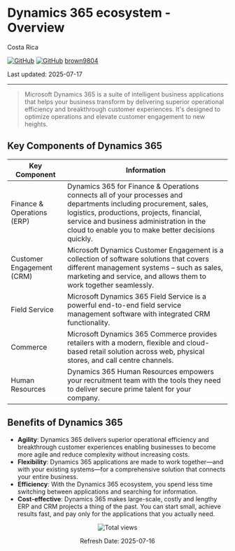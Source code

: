 # Dynamics 365 ecosystem - Overview

Costa Rica

[![GitHub](https://badgen.net/badge/icon/github?icon=github&label)](https://github.com)
[![GitHub](https://img.shields.io/badge/--181717?logo=github&logoColor=ffffff)](https://github.com/)
[brown9804](https://github.com/brown9804)

Last updated: 2025-07-17

----------

> Microsoft Dynamics 365 is a suite of intelligent business applications that helps your business transform by delivering superior operational efficiency and breakthrough customer experiences. It's designed to optimize operations and elevate customer engagement to new heights.

## Key Components of Dynamics 365

| Key Component | Information |
| ------ |  ------ | 
| Finance & Operations (ERP) | Dynamics 365 for Finance & Operations connects all of your processes and departments including procurement, sales, logistics, productions, projects, financial, service and business administration in the cloud to enable you to make better decisions quickly. | 
| Customer Engagement (CRM) | Microsoft Dynamics Customer Engagement is a collection of software solutions that covers different management systems – such as sales, marketing and service, and allows them to work together seamlessly. | 
| Field Service | Microsoft Dynamics 365 Field Service is a powerful end-to-end field service management software with integrated CRM functionality. |
| Commerce | Microsoft Dynamics 365 Commerce provides retailers with a modern, flexible and cloud-based retail solution across web, physical stores, and call centre channels. | 
| Human Resources | Dynamics 365 Human Resources empowers your recruitment team with the tools they need to deliver secure prime talent for your company. | Dynamics 365

## Benefits of Dynamics 365

- **Agility**: Dynamics 365 delivers superior operational efficiency and breakthrough customer experiences enabling businesses to become more agile and reduce complexity without increasing costs.
- **Flexibility**: Dynamics 365 applications are made to work together—and with your existing systems—for a comprehensive solution that connects your entire business.
- **Efficiency**: With the Dynamics 365 ecosystem, you spend less time switching between applications and searching for information.
- **Cost-effective**: Dynamics 365 makes large-scale, costly and lengthy ERP and CRM projects a thing of the past. You can start small, achieve results fast, and pay only for the applications that you actually need.

<!-- START BADGE -->
<div align="center">
  <img src="https://img.shields.io/badge/Total%20views-9-limegreen" alt="Total views">
  <p>Refresh Date: 2025-07-16</p>
</div>
<!-- END BADGE -->